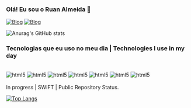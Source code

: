 
### Olá! Eu sou o Ruan Almeida 👋 

[![Blog](https://img.shields.io/badge/LinkedIn-0077B5?style=for-the-badge&logo=linkedin&logoColor=white)](https://www.linkedin.com/in/ruan-almeida-104344143/)
[![Blog](https://img.shields.io/badge/Instagram-E4405F?style=for-the-badge&logo=instagram&logoColor=white)](https://www.instagram.com/ruan.ab/)

![Anurag's GitHub stats](https://github-readme-stats.vercel.app/api?username=RuanAlmeida762&show_icons=true&theme=tokyonight)

### Tecnologias que eu uso no meu dia | Technologies I use in my day

<div style="display: iniline_block"><br/>
<img aling="center" alt="html5" src="https://img.shields.io/badge/HTML5-E34F26?style=for-the-badge&logo=html5&logoColor=white">
<img aling="center" alt="html5" src="https://img.shields.io/badge/CSS-239120?&style=for-the-badge&logo=css3&logoColor=white">
<img aling="center" alt="html5" src="https://img.shields.io/badge/JavaScript-F7DF1E?style=for-the-badge&logo=javascript&logoColor=black">
<img aling="center" alt="html5" src="https://img.shields.io/badge/TypeScript-007ACC?style=for-the-badge&logo=typescript&logoColor=white">
<img aling="center" alt="html5" src="https://img.shields.io/badge/React-20232A?style=for-the-badge&logo=react&logoColor=61DAFB">
<img aling="center" alt="html5" src="https://img.shields.io/badge/Node.js-43853D?style=for-the-badge&logo=node.js&logoColor=white">
<img aling="center" alt="html5" src="https://img.shields.io/badge/Swift-FA7343?style=for-the-badge&logo=swift&logoColor=white">
</div><br/>
In progress | SWIFT | Public Repository Status.

[![Top Langs](https://github-readme-stats.vercel.app/api/top-langs/?username=anuraghazra)](https://github.com/anuraghazra/github-readme-stats)
